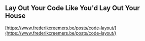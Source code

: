 ## Lay Out Your Code Like You'd Lay Out Your House
  
  [https://www.frederikcreemers.be/posts/code-layout/](https://www.frederikcreemers.be/posts/code-layout/)